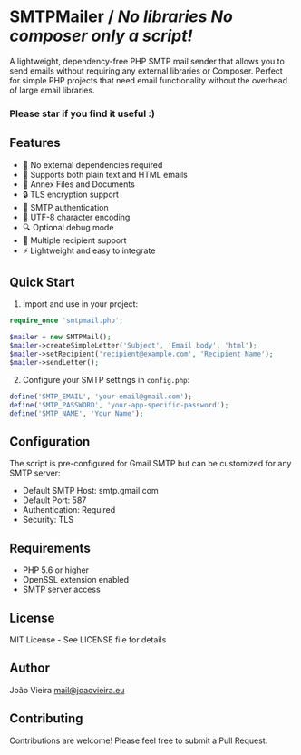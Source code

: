 # SMTPMailer   / *No libraries No composer only a script!*

A lightweight, dependency-free PHP SMTP mail sender that allows you to send emails without requiring any external libraries or Composer. Perfect for simple PHP projects that need email functionality without the overhead of large email libraries.

### Please star if you find it useful :)

## Features

- 🔌 No external dependencies required
- 📧 Supports both plain text and HTML emails
- 🔗 Annex Files and Documents
- 🔒 TLS encryption support
- 🔑 SMTP authentication
- 📝 UTF-8 character encoding
- 🔍 Optional debug mode
- 📨 Multiple recipient support
- ⚡ Lightweight and easy to integrate

## Quick Start

1. Import and use in your project:
```php
require_once 'smtpmail.php';

$mailer = new SMTPMail();
$mailer->createSimpleLetter('Subject', 'Email body', 'html');
$mailer->setRecipient('recipient@example.com', 'Recipient Name');
$mailer->sendLetter();
```
2. Configure your SMTP settings in `config.php`:
```php
define('SMTP_EMAIL', 'your-email@gmail.com');
define('SMTP_PASSWORD', 'your-app-specific-password');
define('SMTP_NAME', 'Your Name');
```

## Configuration

The script is pre-configured for Gmail SMTP but can be customized for any SMTP server:

- Default SMTP Host: smtp.gmail.com
- Default Port: 587
- Authentication: Required
- Security: TLS

## Requirements

- PHP 5.6 or higher
- OpenSSL extension enabled
- SMTP server access

## License

MIT License - See LICENSE file for details

## Author

João Vieira <mail@joaovieira.eu>

## Contributing

Contributions are welcome! Please feel free to submit a Pull Request.

